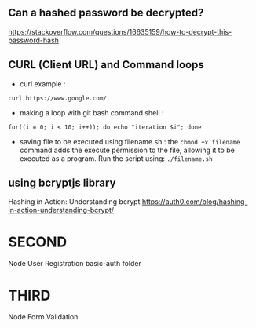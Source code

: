 ## Can a hashed password be decrypted?

https://stackoverflow.com/questions/16635159/how-to-decrypt-this-password-hash

## CURL (Client URL) and Command loops

- curl example :

```
curl https://www.google.com/
```

- making a loop with git bash command shell :

```
for((i = 0; i < 10; i++)); do echo "iteration $i"; done
```

- saving file to be executed using filename.sh :
  the `chmod +x filename` command adds the execute permission to the file, allowing it to be executed as a program. Run the script using: `./filename.sh`

## using bcryptjs library

Hashing in Action: Understanding bcrypt
https://auth0.com/blog/hashing-in-action-understanding-bcrypt/

# SECOND

Node User Registration basic-auth folder

# THIRD

Node Form Validation
